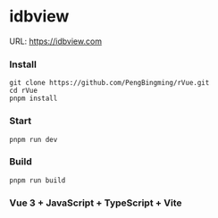 
# idbview
URL: https://idbview.com
### Install
```
git clone https://github.com/PengBingming/rVue.git
cd rVue
pnpm install
```

### Start
```
pnpm run dev
```
### Build
```
pnpm run build
```

### Vue 3 + JavaScript + TypeScript + Vite